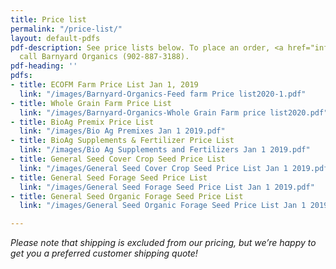 ```yaml
---
title: Price list
permalink: "/price-list/"
layout: default-pdfs
pdf-description: See price lists below. To place an order, <a href="info@barnyardorganics.com">email</a>   or
  call Barnyard Organics (902-887-3188).
pdf-heading: ''
pdfs:
- title: ECOFM Farm Price List Jan 1, 2019
  link: "/images/Barnyard-Organics-Feed farm Price list2020-1.pdf"
- title: Whole Grain Farm Price List
  link: "/images/Barnyard-Organics-Whole Grain Farm price list2020.pdf"
- title: BioAg Premix Price List
  link: "/images/Bio Ag Premixes Jan 1 2019.pdf"
- title: BioAg Supplements & Fertilizer Price List
  link: "/images/Bio Ag Supplements and Fertilizers Jan 1 2019.pdf"
- title: General Seed Cover Crop Seed Price List
  link: "/images/General Seed Cover Crop Seed Price List Jan 1 2019.pdf"
- title: General Seed Forage Seed Price List
  link: "/images/General Seed Forage Seed Price List Jan 1 2019.pdf"
- title: General Seed Organic Forage Seed Price List
  link: "/images/General Seed Organic Forage Seed Price List Jan 1 2019.pdf"

---
```

_Please note that shipping is excluded from our pricing, but we’re happy to get you a preferred customer shipping quote!_